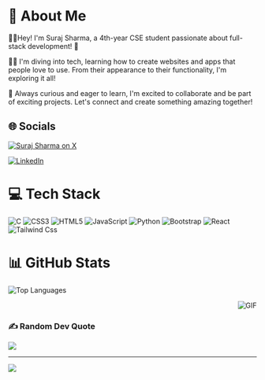 

# 💫 About Me

👋🏻Hey! I'm Suraj Sharma, a 4th-year CSE student passionate about full-stack development! 🚀

👨‍💻 I'm diving into tech, learning how to create websites and apps that people love to use. From their appearance to their functionality, I'm exploring it all!

🌟 Always curious and eager to learn, I'm excited to collaborate and be part of exciting projects. Let's connect and create something amazing together!


## 🌐 Socials
[![Suraj Sharma on X](https://img.icons8.com/?size=26&id=fJp7hepMryiw&format=png)](https://x.com/Surajsharm33155)

[![LinkedIn](https://img.shields.io/badge/LinkedIn-%230077B5.svg?logo=linkedin&logoColor=white)](https://www.linkedin.com/in/suraj-sharma-43a65a1a5/)

# 💻 Tech Stack
![C](https://img.shields.io/badge/c-%2300599C.svg?style=for-the-badge&logo=c&logoColor=white) ![CSS3](https://img.shields.io/badge/css3-%231572B6.svg?style=for-the-badge&logo=css3&logoColor=white) ![HTML5](https://img.shields.io/badge/html5-%23E34F26.svg?style=for-the-badge&logo=html5&logoColor=white) ![JavaScript](https://img.shields.io/badge/javascript-%23323330.svg?style=for-the-badge&logo=javascript&logoColor=%23F7DF1E) ![Python](https://img.shields.io/badge/python-3670A0?style=for-the-badge&logo=python&logoColor=ffdd54) ![Bootstrap](https://img.shields.io/badge/bootstrap-%23563D7C.svg?style=for-the-badge&logo=bootstrap&logoColor=white) ![React](https://img.shields.io/badge/react-20232A?style=for-the-badge&logo=react&logoColor=61DAFB) ![Tailwind Css](https://img.shields.io/badge/tailwind%20css-0EA5E9?style=for-the-badge&logo=tailwind-css&logoColor=white
)


# 📊 GitHub Stats

![Top Languages](https://github-readme-stats.vercel.app/api/top-langs/?username=SURAJSHARMA-ind&theme=dark&hide_border=false&include_all_commits=false&count_private=false&layout=compact)

<div align="right">
  <img src="https://media1.giphy.com/media/2IudUHdI075HL02Pkk/giphy.gif?cid=ecf05e478klritiytw37eyaymol0us3u4pxfzi6m618yrqza&ep=v1_gifs_search&rid=giphy.gif&ct=g" alt="GIF">
</div>

### ✍️ Random Dev Quote
![](https://quotes-github-readme.vercel.app/api?type=horizontal&theme=dark)

---
[![](https://visitcount.itsvg.in/api?id=SURAJSHARMA-ind&icon=1&color=9)](https://visitcount.itsvg.in)

<!-- Proudly created with GPRM ( https://gprm.itsvg.in ) -->
